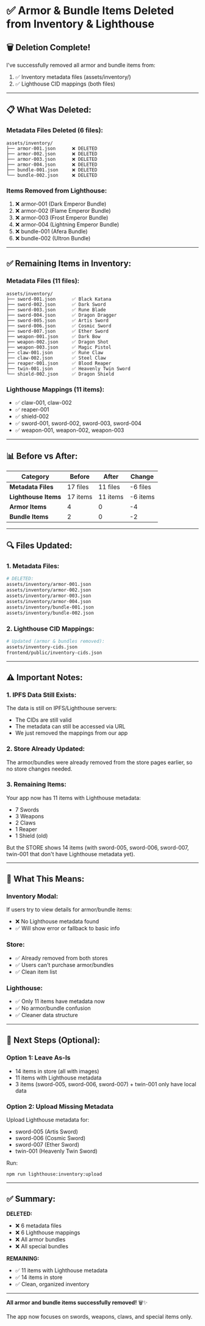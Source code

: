 # ✅ **Armor & Bundle Items Deleted from Inventory & Lighthouse**

## 🗑️ **Deletion Complete!**

I've successfully removed all armor and bundle items from:
1. ✅ Inventory metadata files (assets/inventory/)
2. ✅ Lighthouse CID mappings (both files)

---

## 📋 **What Was Deleted:**

### **Metadata Files Deleted (6 files):**
```
assets/inventory/
├── armor-001.json      ❌ DELETED
├── armor-002.json      ❌ DELETED
├── armor-003.json      ❌ DELETED
├── armor-004.json      ❌ DELETED
├── bundle-001.json     ❌ DELETED
└── bundle-002.json     ❌ DELETED
```

### **Items Removed from Lighthouse:**
1. ❌ armor-001 (Dark Emperor Bundle)
2. ❌ armor-002 (Flame Emperor Bundle)
3. ❌ armor-003 (Frost Emperor Bundle)
4. ❌ armor-004 (Lightning Emperor Bundle)
5. ❌ bundle-001 (Afera Bundle)
6. ❌ bundle-002 (Ultron Bundle)

---

## ✅ **Remaining Items in Inventory:**

### **Metadata Files (11 files):**
```
assets/inventory/
├── sword-001.json      ✅ Black Katana
├── sword-002.json      ✅ Dark Sword
├── sword-003.json      ✅ Rune Blade
├── sword-004.json      ✅ Dragon Dragger
├── sword-005.json      ✅ Artis Sword
├── sword-006.json      ✅ Cosmic Sword
├── sword-007.json      ✅ Ether Sword
├── weapon-001.json     ✅ Dark Bow
├── weapon-002.json     ✅ Dragon Shot
├── weapon-003.json     ✅ Magic Pistol
├── claw-001.json       ✅ Rune Claw
├── claw-002.json       ✅ Steel Claw
├── reaper-001.json     ✅ Blood Reaper
├── twin-001.json       ✅ Heavenly Twin Sword
└── shield-002.json     ✅ Dragon Shield
```

### **Lighthouse Mappings (11 items):**
- ✅ claw-001, claw-002
- ✅ reaper-001
- ✅ shield-002
- ✅ sword-001, sword-002, sword-003, sword-004
- ✅ weapon-001, weapon-002, weapon-003

---

## 📊 **Before vs After:**

| Category | Before | After | Change |
|----------|--------|-------|--------|
| **Metadata Files** | 17 files | 11 files | -6 files |
| **Lighthouse Items** | 17 items | 11 items | -6 items |
| **Armor Items** | 4 | 0 | -4 |
| **Bundle Items** | 2 | 0 | -2 |

---

## 🔍 **Files Updated:**

### **1. Metadata Files:**
```bash
# DELETED:
assets/inventory/armor-001.json
assets/inventory/armor-002.json
assets/inventory/armor-003.json
assets/inventory/armor-004.json
assets/inventory/bundle-001.json
assets/inventory/bundle-002.json
```

### **2. Lighthouse CID Mappings:**
```bash
# Updated (armor & bundles removed):
assets/inventory-cids.json
frontend/public/inventory-cids.json
```

---

## ⚠️ **Important Notes:**

### **1. IPFS Data Still Exists:**
The data is still on IPFS/Lighthouse servers:
- The CIDs are still valid
- The metadata can still be accessed via URL
- We just removed the mappings from our app

### **2. Store Already Updated:**
The armor/bundles were already removed from the store pages earlier, so no store changes needed.

### **3. Remaining Items:**
Your app now has 11 items with Lighthouse metadata:
- 7 Swords
- 3 Weapons
- 2 Claws
- 1 Reaper
- 1 Shield (old)

But the STORE shows 14 items (with sword-005, sword-006, sword-007, twin-001 that don't have Lighthouse metadata yet).

---

## 🎯 **What This Means:**

### **Inventory Modal:**
If users try to view details for armor/bundle items:
- ❌ No Lighthouse metadata found
- ✅ Will show error or fallback to basic info

### **Store:**
- ✅ Already removed from both stores
- ✅ Users can't purchase armor/bundles
- ✅ Clean item list

### **Lighthouse:**
- ✅ Only 11 items have metadata now
- ✅ No armor/bundle confusion
- ✅ Cleaner data structure

---

## 📝 **Next Steps (Optional):**

### **Option 1: Leave As-Is**
- 14 items in store (all with images)
- 11 items with Lighthouse metadata
- 3 items (sword-005, sword-006, sword-007) + twin-001 only have local data

### **Option 2: Upload Missing Metadata**
Upload Lighthouse metadata for:
- sword-005 (Artis Sword)
- sword-006 (Cosmic Sword)
- sword-007 (Ether Sword)
- twin-001 (Heavenly Twin Sword)

Run:
```bash
npm run lighthouse:inventory:upload
```

---

## ✅ **Summary:**

**DELETED:**
- ❌ 6 metadata files
- ❌ 6 Lighthouse mappings
- ❌ All armor bundles
- ❌ All special bundles

**REMAINING:**
- ✅ 11 items with Lighthouse metadata
- ✅ 14 items in store
- ✅ Clean, organized inventory

---

**All armor and bundle items successfully removed!** 🗑️✨

The app now focuses on swords, weapons, claws, and special items only.
